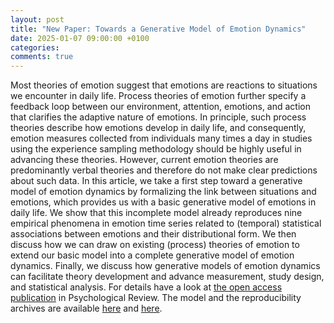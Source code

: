 ```yaml
---
layout: post
title: "New Paper: Towards a Generative Model of Emotion Dynamics"
date: 2025-01-07 09:00:00 +0100
categories: 
comments: true
---
```


Most theories of emotion suggest that emotions are reactions to situations we encounter in daily life. Process theories of emotion further specify a feedback loop between our environment, attention, emotions, and action that clarifies the adaptive nature of emotions. In principle, such process theories describe how emotions develop in daily life, and consequently, emotion measures collected from individuals many times a day in studies using the experience sampling methodology should be highly useful in advancing these theories. However, current emotion theories are predominantly verbal theories and therefore do not make clear predictions about such data. In this article, we take a first step toward a generative model of emotion dynamics by formalizing the link between situations and emotions, which provides us with a basic generative model of emotions in daily life. We show that this incomplete model already reproduces nine empirical phenomena in emotion time series related to (temporal) statistical associations between emotions and their distributional form. We then discuss how we can draw on existing (process) theories of emotion to extend our basic model into a complete generative model of emotion dynamics. Finally, we discuss how generative models of emotion dynamics can facilitate theory development and advance measurement, study design, and statistical analysis. For details have a look at [the open access publication](https://psycnet.apa.org/fulltext/2025-60391-001.html) in Psychological Review. The model and the reproducibility archives are available [here](https://github.com/ryanoisin/GenerativeEmotion) and [here](https://github.com/ryanoisin/GenerativeEmotionCodeArchive).
